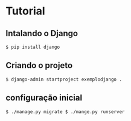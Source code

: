 # Tutorial

## Intalando o Django

`$ pip install django`

## Criando o projeto

`$ django-admin startproject exemplodjango .`

## configuração inicial

`$ ./manage.py migrate
$ ./mange.py runserver`